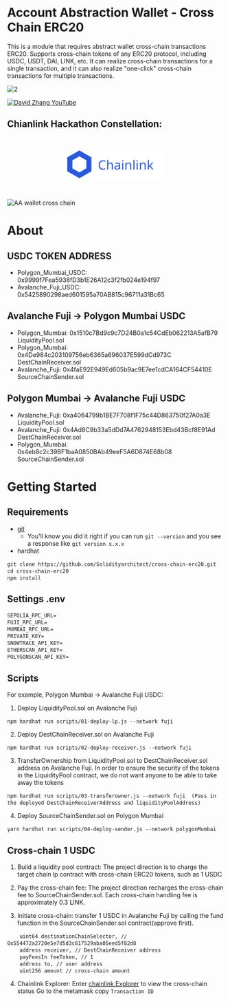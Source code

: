 # Account Abstraction Wallet - Cross Chain ERC20 
This is a module that requires abstract wallet cross-chain transactions ERC20.
Supports cross-chain tokens of any ERC20 protocol, including USDC, USDT, DAI, LINK, etc.
It can realize cross-chain transactions for a single transaction, and it can also realize "one-click" cross-chain transactions for multiple transactions.

![2](https://github.com/Solidityarchitect/Account-Abstraction-Wallet/assets/125990317/61814f62-f911-4658-bef8-97d21b02f301)

[![David Zhang YouTube](https://img.shields.io/badge/YouTube-FF0000?style=for-the-badge&logo=youtube&logoColor=white)](https://www.youtube.com/watch?v=piSFMil9NEQ&t=276s)

## Chianlink Hackathon Constellation:
<br/>
<p align="center">
<a href="https://devpost.com/software/demand-abstraction-aa-wallet-with-intent-centric-ai-agent?ref_content=user-portfolio&ref_feature=in_progress" target="_blank">
<img src="https://raw.githubusercontent.com/smartcontractkit/chainlink/develop/docs/logo-chainlink-blue.svg" width="225" alt="Chainlink logo">
</a>
</p>
<br/>

![AA wallet cross chain](https://github.com/Solidityarchitect/cross-chain-erc20/assets/125990317/4ea809f6-9be7-429c-a573-de16b84c6c48)


# About

## USDC TOKEN ADDRESS
- Polygon_Mumbai_USDC: 0x9999f7Fea5938fD3b1E26A12c3f2fb024e194f97
- Avalanche_Fuji_USDC: 0x5425890298aed601595a70AB815c96711a31Bc65

## Avalanche Fuji -> Polygon Mumbai USDC
- Polygon_Mumbai:  0x1510c7Bd9c9c7D24B0a1c54CdEb062213A5afB79 LiquidityPool.sol
- Polygon_Mumbai: 0x4De984c203109756eb6365a696037E599dCd973C DestChainReceiver.sol
- Avalanche_Fuji: 0x4faE92E949Ed605b9ac9E7ee1cdCA164CF54410E SourceChainSender.sol

## Polygon Mumbai -> Avalanche Fuji USDC
- Avalanche_Fuji: 0xa4064799b1BE7F708f1F75c44D863750f27A0a3E LiquidityPool.sol
- Avalanche_Fuji: 0x4Ad8C9b33a5dDd7A4762948153Ebd43Bcf8E91Ad DestChainReceiver.sol
- Polygon_Mumbai: 0x4eb8c2c39BF1baA0850BAb49eeF5A6D874E68b08 SourceChainSender.sol

# Getting Started

## Requirements

- [git](https://git-scm.com/book/en/v2/Getting-Started-Installing-Git)
  - You'll know you did it right if you can run `git --version` and you see a response like `git version x.x.x`
- hardhat


```
git clone https://github.com/Solidityarchitect/cross-chain-erc20.git
cd cross-chain-erc20
npm install
```


## Settings .env

```
SEPOLIA_RPC_URL=
FUJI_RPC_URL=
MUMBAI_RPC_URL=
PRIVATE_KEY=
SNOWTRACE_API_KEY=
ETHERSCAN_API_KEY=
POLYGONSCAN_API_KEY=
```


## Scripts

For example, Polygon Mumbai -> Avalanche Fuji USDC:

1. Deploy LiquidityPool.sol on Avalanche Fuji

```
npm hardhat run scripts/01-deploy-lp.js --network fuji
```

2. Deploy DestChainReceiver.sol on Avalanche Fuji

```
npm hardhat run scripts/02-deploy-receiver.js --network fuji
```

3. TransferOwnership from LiquidityPool.sol to DestChainReceiver.sol address on Avalanche Fuji.
   In order to ensure the security of the tokens in the LiquidityPool contract, we do not want anyone to be able to take away the tokens

```
npm hardhat run scripts/03-transferowner.js --network fuji  (Pass in the deployed DestChainReceiverAddress and liquidityPoolAddress)
```

4. Deploy SourceChainSender.sol on Polygon Mumbai

```
yarn hardhat run scripts/04-deploy-sender.js --network polygonMumbai
```

## Cross-chain 1 USDC
1. Build a liquidity pool contract: The project direction is to charge the target chain lp contract with cross-chain ERC20 tokens, such as 1 USDC

2. Pay the cross-chain fee: The project direction recharges the cross-chain fee to SourceChainSender.sol. Each cross-chain handling fee is approximately 0.3 LINK.

3. Initiate cross-chain: transfer 1 USDC in Avalanche Fuji by calling the fund function in the SourceChainSender.sol contract(approve first).
```
    uint64 destinationChainSelector, // 0x554472a2720e5e7d5d3c817529aba05eed5f82d8
    address receiver, // DestChainReceiver address
    payFeesIn feeToken, // 1
    address to, // user address
    uint256 amount // cross-chain amount
 ```

 4. Chainlink Explorer: Enter [chainlink Explorer](https://ccip.chain.link/) to view the cross-chain status
    Go to the metamask copy ```Transaction ID ```
